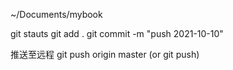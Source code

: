 ~/Documents/mybook

git stauts
git add .
git commit -m "push 2021-10-10"

推送至远程
git push origin master (or git push)

